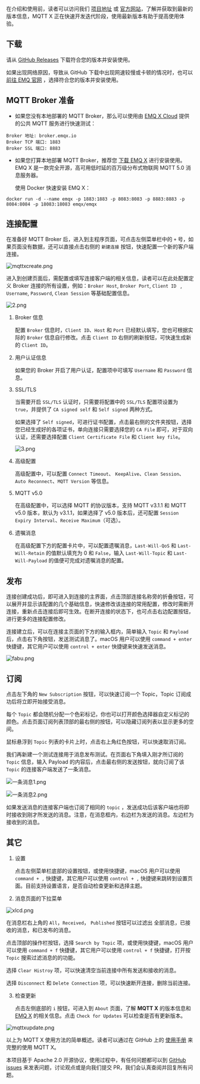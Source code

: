 在介绍和使用前，读者可以访问我们 [项目地址](https://github.com/emqx/MQTTX) 或 [官方网站](https://mqttx.app)，了解并获取到最新的版本信息，MQTT X 正在快速开发迭代阶段，使用最新版本有助于提高使用体验。



## 下载

请从 [GitHub Releases](https://github.com/emqx/MQTTX/releases) 下载符合您的版本并安装使用。

如果出现网络原因，导致从 GitHub 下载中出现网速较慢或卡顿的情况时，也可以 [前往 EMQ 官网](https://www.emqx.com/zh/downloads/MQTTX/) ，选择符合您的版本并安装使用。



## MQTT Broker 准备

- 如果您没有本地部署的 MQTT Broker，那么可以使用由 [EMQ X Cloud](https://www.emqx.com/en/cloud) 提供的公共 MQTT 服务进行快速测试：

```
Broker 地址: broker.emqx.io
Broker TCP 端口: 1883
Broker SSL 端口: 8883
```

- 如果您打算本地部署 MQTT Broker，推荐您 [下载 EMQ X](https://github.com/emqx/emqx/releases) 进行安装使用。EMQ X 是一款完全开源，高可用低时延的百万级分布式物联网 MQTT 5.0 消息服务器。

  使用 Docker 快速安装 EMQ X：

```shell
docker run -d --name emqx -p 1883:1883 -p 8083:8083 -p 8883:8883 -p 8084:8084 -p 18083:18083 emqx/emqx
```



## 连接配置

在准备好 MQTT Broker 后，进入到主程序页面，可点击左侧菜单栏中的 `+` 号，如果页面没有数据，还可以直接点击右侧的 `新建连接` 按钮，快速配置一个新的客户端连接。

![mqttxcreate.png](https://static.emqx.net/images/a2e171f179fe4ccd93ea7514ee4d9364.png)

进入到创建页面后，需配置或填写连接客户端的相关信息，读者可以在此处配置定义 Broker 连接的所有设置，例如：`Broker Host`, `Broker Port`, `Client ID ` , `Username`, `Password`, `Clean Session` 等基础配置信息。

![2.png](https://static.emqx.net/images/ad82e1d8dda141e3921e9b71d3967e44.png)

1. Broker 信息

   配置 `Broker` 信息时，`Client ID`、`Host` 和 `Port` 已经默认填写，您也可根据实际的 `Broker` 信息自行修改。点击 `Client ID` 右侧的刷新按钮，可快速生成新的 `Client ID`。

2. 用户认证信息

   如果您的 Broker 开启了用户认证，配置项中可填写 `Username` 和 `Password` 信息。

3. SSL/TLS

   当需要开启 `SSL/TLS` 认证时，只需要将配置中的 `SSL/TLS` 配置项设置为 `true`，并提供了 `CA signed self` 和 `Self signed` 两种方式。

   如果选择了 `Self signed`，可进行证书配置，点击最右侧的文件夹按钮，选择您已经生成好的各项证书，单向连接只需要选择您的 `CA File` 即可，对于双向认证，还需要选择配置 `Client Certificate File` 和 `Client key file`。

    ![3.png](https://static.emqx.net/images/f29056efe253cbb3b3b986000615bde5.png)

4. 高级配置

   高级配置中，可以配置 `Connect Timeout`、 `KeepAlive`、`Clean Session`、`Auto Reconnect`、`MQTT Version` 等信息。

5. MQTT v5.0

   在高级配置中，可以选择 MQTT 的协议版本，支持 MQTT v3.1.1 和 MQTT v5.0 版本，默认为 v3.1.1，如果选择了 v5.0 版本后，还可配置 `Session Expiry Interval`、`Receive Maximum`（可选）。

6. 遗嘱消息

   在高级配置下方的配置卡片中，可以配置遗嘱消息，`Last-Will-QoS` 和 `Last-Will-Retain` 的值默认填充为 0 和 `False`，输入 `Last-Will-Topic` 和 `Last-Will-Payload` 的值便可完成对遗嘱消息的配置。



## 发布

连接创建成功后，即可进入到连接的主界面，点击顶部连接名称旁的折叠按钮，可以展开并显示该配置的几个基础信息，快速修改该连接的常用配置，修改时需断开连接，重新点击连接后即可生效。在断开连接的状态下，也可点击右边配置按钮，进行更多的连接配置修改。

连接建立后，可以在连接主页面的下方的输入框内，简单输入 `Topic` 和 `Payload` 后，点击右下角按钮，发送测试消息了。macOS 用户可以使用 `command + enter` 快捷键，其它用户可以使用 `control + enter` 快捷键来快速发送消息。

![fabu.png](https://static.emqx.net/images/3932f09038e85220800acc665df1dac8.png)



## 订阅

点击左下角的 `New Subscription` 按钮，可以快速订阅一个 Topic，Topic 订阅成功后将立即开始接受消息。

每个 `Topic` 都会随机分配一个色彩标记，你也可以打开颜色选择器自定义标记的颜色。点击页面订阅列表顶部的最右侧的按钮，可以隐藏订阅列表以显示更多的空间。

鼠标悬浮到 `Topic` 列表的卡片上时，点击右上角红色按钮，可以快速取消订阅。

我们再新建一个测试连接用于消息发布测试。在页面右下角填入刚才所订阅的 `Topic` 信息，输入 Payload 的内容后，点击最右侧的发送按钮，就向订阅了该 `Topic` 的连接客户端发送了一条消息。

![一条消息1.png](https://static.emqx.net/images/4d0d28d4e20bee6e0fc6e9c5c941862c.png)

![一条消息2.png](https://static.emqx.net/images/8b07a1550c349621fb2ae5676b5fda1c.png)

如果发送消息的连接客户端也订阅了相同的 `topic` ，发送成功后该客户端也将即时接收到刚才所发送的消息。注意，在消息框内，右边栏为发送的消息。左边栏为接收到的消息。



## 其它

1. 设置

   点击左侧菜单栏底部的设置按钮，或使用快捷键，macOS 用户可以使用 `command + ,` 快捷键，其它用户可以使用 `control + ,` 快捷键来跳转到设置页面。目前支持设置语言，是否自动检查更新和选择主题。

2. 消息页面的下拉菜单

![xlcd.png](https://static.emqx.net/images/37076c58c377111a1c59e0cfa88a97f2.png)

   在消息栏右上角的 `All`，`Received`， `Published` 按钮可以过滤出 全部消息，已接收的消息，和已发布的消息。

   点击顶部的操作栏按钮，选择 `Search by Topic` 项，或使用快捷键，macOS 用户可以使用 `command + f` 快捷键，其它用户可以使用 `control + f` 快捷键，打开按 `Topic` 搜索过滤消息的的功能。

   选择 `Clear Histroy` 项，可以快速清空当前连接中所有发送和接收的消息。

   选择 `Disconnect` 和 `Delete Connection` 项，可以快速断开连接，删除当前连接。

3. 检查更新

   点击左侧底部的 `i` 按钮，可进入到 `About` 页面，了解 **MQTT X** 的版本信息和 [EMQ X](https://www.emqx.com/en) 的相关信息。点击 `Check for Updates` 可以检查是否有更新版本。

![mqttxupdate.png](https://static.emqx.net/images/de17680e289b43e3c555a1a40315ec1c.png)


以上为 MQTT X 使用方法的简单概述。读者可以通过在 GitHub 上的 [使用手册](https://github.com/emqx/MQTTX/blob/master/docs/manual.md) 来完整的使用 MQTT X。

本项目基于 Apache 2.0 开源协议，使用过程中，有任何问题都可以到 [GitHub issues](https://github.com/emqx/MQTTX/issues) 来发表问题，讨论观点或是向我们提交 PR，我们会认真查阅并回复所有问题。